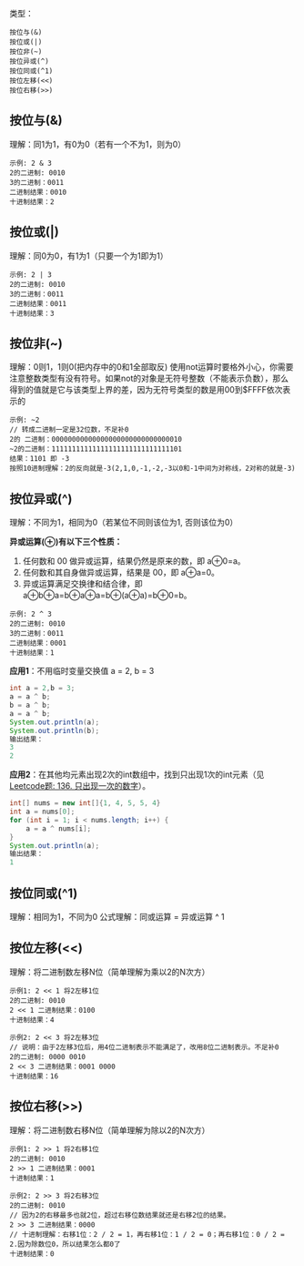 类型：

    按位与(&)
    按位或(|)
    按位非(~)
    按位异或(^)
    按位同或(^1)
    按位左移(<<)
    按位右移(>>)

## 按位与(&)

理解：同1为1，有0为0（若有一个不为1，则为0）

```
示例: 2 & 3
2的二进制: 0010
3的二进制：0011
二进制结果：0010
十进制结果：2
```

## 按位或(|)

理解：同0为0，有1为1（只要一个为1即为1）

```
示例: 2 | 3
2的二进制: 0010
3的二进制：0011
二进制结果：0011
十进制结果：3
```

## 按位非(~)

理解：0则1，1则0(把内存中的0和1全部取反)
使用not运算时要格外小心，你需要注意整数类型有没有符号。如果not的对象是无符号整数（不能表示负数），那么得到的值就是它与该类型上界的差，因为无符号类型的数是用00到$FFFF依次表示的


```
示例: ~2
// 转成二进制一定是32位数，不足补0
2的 二进制：00000000000000000000000000000010
~2的二进制：11111111111111111111111111111101
结果：1101 即 -3
按照10进制理解：2的反向就是-3(2,1,0,-1,-2,-3以0和-1中间为对称线，2对称的就是-3)
```

## 按位异或(^)

理解：不同为1，相同为0（若某位不同则该位为1, 否则该位为0）

**异或运算(⊕)有以下三个性质：**

1. 任何数和 00 做异或运算，结果仍然是原来的数，即 a⊕0=a。
2. 任何数和其自身做异或运算，结果是 00，即 a⊕a=0。
3. 异或运算满足交换律和结合律，即 a⊕b⊕a=b⊕a⊕a=b⊕(a⊕a)=b⊕0=b。

```
示例: 2 ^ 3
2的二进制: 0010
3的二进制：0011
二进制结果：0001
十进制结果：1
```

**应用1**：不用临时变量交换值 a = 2, b = 3

```java
int a = 2,b = 3;
a = a ^ b;
b = a ^ b;
a = a ^ b;
System.out.println(a);
System.out.println(b);
输出结果：
3
2
```

**应用2**：在其他均元素出现2次的int数组中，找到只出现1次的int元素（见[Leetcode题: 136. 只出现一次的数字](https://leetcode-cn.com/problems/single-number/)）。

```java
int[] nums = new int[]{1, 4, 5, 5, 4}
int a = nums[0];
for (int i = 1; i < nums.length; i++) {
    a = a ^ nums[i];
}
System.out.println(a);
输出结果：
1
```

## 按位同或(^1)

理解：相同为1，不同为0
公式理解：同或运算 = 异或运算 ^ 1


## 按位左移(<<)

理解：将二进制数左移N位（简单理解为乘以2的N次方）

```
示例1: 2 << 1 将2左移1位
2的二进制: 0010
2 << 1 二进制结果：0100
十进制结果：4

示例2: 2 << 3 将2左移3位
// 说明：由于2左移3位后，用4位二进制表示不能满足了，改用8位二进制表示。不足补0
2的二进制: 0000 0010
2 << 3 二进制结果：0001 0000
十进制结果：16
```

## 按位右移(>>)

理解：将二进制数右移N位（简单理解为除以2的N次方）

```
示例1: 2 >> 1 将2右移1位
2的二进制: 0010
2 >> 1 二进制结果：0001
十进制结果：1

示例2: 2 >> 3 将2右移3位
2的二进制: 0010
// 因为2的右移最多也就2位，超过右移位数结果就还是右移2位的结果。
2 >> 3 二进制结果：0000
// 十进制理解：右移1位：2 / 2 = 1，再右移1位：1 / 2 = 0；再右移1位：0 / 2 = 2.因为除数位0，所以结果怎么都0了
十进制结果：0
```